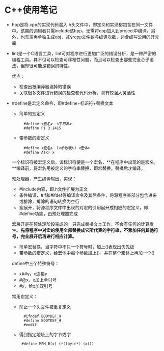 # C++使用笔记

- hpp是将.cpp的实现代码混入.h头文件中，即定义和实现都包含在同一文件中。该类的调用者只需include该hpp，无需将cpp加入到project中编译。另外，也无需再单独生成obj，减少cpp文件数与编译次数，适合编写公用的开元库

- lint是一个C语言工具，lint可对程序进行更加广泛的错误分析，是一种严密的编程工具。其不但可以检查可移植性问题，而且可以检查出那些完全合乎语法，但却很可能是错误的特性。

	优点：
	
	- 检查出被编译器漏掉的错误
	- 关联很多文件进行错误的检查和代码分析，具有较强大灵活性  
	
- \#define是宏定义命令，即\#define+标识符+替换文本
   
    - 简单的宏定义
    
            #define <宏名>　<字符串>
            #define PI 3.1415
            
    - 带参数的宏定义
    
            #define <宏名>　(<参数表>) <宏体>
            #define A(x) x
            
    一个标识符被宏定义后，该标识符便是一个宏名，**在程序中出现的是宏名，**编译前，将宏名用被定义的字符串替换，即宏替换，替换后才编译。
    
    预处理器，产生编译输出，实现：
    
    - \#include内容，即.h文件扩展为正文
    - 条件编译，#if和#ifdef等编译命令及其后条件，将源程序某部分包含进来或排除，排除的语句转换为空行
    - 宏展开，将源程序文件中出现的对宏的引用展开成相应的宏定义，即#define功能，由预处理器完成
    
    宏展开是在预处理阶段完成的，只完成替换文本工作，不会有任何的计算发生。**先将程序中对宏的使用全部替换成它所代表的字符串，不添加任何其他符号，完全展开后再进行相应计算。**
    
    - 简单宏替换，当字符中不只一个符号时，加上()表现出优先级
    - 带参数的宏定义，给宏体中每个参数加上()，并在整个宏体上再加一个()
    
    define中三个特殊符号：
    
    - x##y，x连接y
    - \#@x，x加上单引号
    - \#x，给x加双引号
    
    常用宏定义：
    
    - 防止一个头文件被重复定义
    
            #ifndef BODYDEF_H
            #define BODYDEF_H
            #endif
            
     - 得到指定地址上的字节或字
     
            #define MEM_B(x) (*((byte*) (x)))